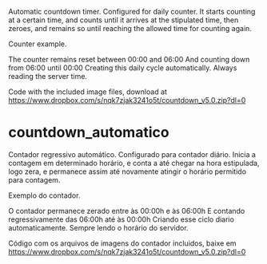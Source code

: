 Automatic countdown timer. Configured for daily counter. It starts counting at a certain time, and counts until it arrives at the stipulated time, then zeroes, and remains so until reaching the allowed time for counting again.

Counter example.

The counter remains reset between 00:00 and 06:00 And counting down from 06:00 until 00:00 Creating this daily cycle automatically. Always reading the server time.

Code with the included image files, download at https://www.dropbox.com/s/nqk7zjak3241o5t/countdown_v5.0.zip?dl=0


# countdown_automatico
Contador regressivo automático. Configurado para contador diário. Inicia a contagem em determinado horário, e conta a até chegar na hora estipulada, logo zera, e permanece assim até novamente atingir o horário permitido para contagem.

Exemplo do contador.

O contador permanece zerado entre às 00:00h e às 06:00h E contando regressivamente das 06:00h até às 00:00h Criando esse ciclo diario automaticamente. Sempre lendo o horário do servidor.

Código com os arquivos de imagens do contador incluidos, baixe em https://www.dropbox.com/s/nqk7zjak3241o5t/countdown_v5.0.zip?dl=0
